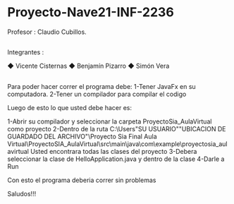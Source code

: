# Proyecto-Nave21-INF-2236

Profesor : Claudio Cubillos.
##
Integrantes :

◆ Vicente Cisternas
◆ Benjamín Pizarro
◆ Simón Vera

##
Para poder hacer correr el programa debe:
1-Tener JavaFx en su computadora.
2-Tener un compilador para compilar el codigo

Luego de esto lo que usted debe hacer es:

1-Abrir su compilador y seleccionar la carpeta ProyectoSia_AulaVirtual como proyecto
2-Dentro de la ruta 
C:\Users\"SU USUARIO"\"UBICACION DE GUARDADO DEL ARCHIVO"\Proyecto Sia Final Aula Virtual\ProyectoSIA_AulaVirtual\src\main\java\com\example\proyectosia_aulavirtual
Usted encontrara todas las clases del proyecto 
3-Debera seleccionar la clase de HelloApplication.java y dentro de la clase
4-Darle a Run

Con esto el programa deberia correr sin problemas

Saludos!!!
